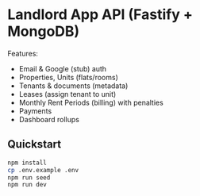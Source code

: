 # Landlord App API (Fastify + MongoDB)

Features:
- Email & Google (stub) auth
- Properties, Units (flats/rooms)
- Tenants & documents (metadata)
- Leases (assign tenant to unit)
- Monthly Rent Periods (billing) with penalties
- Payments
- Dashboard rollups

## Quickstart
```bash
npm install
cp .env.example .env
npm run seed
npm run dev
```
